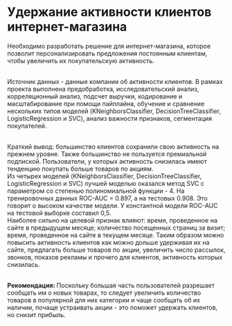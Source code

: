 # Удержание активности клиентов интернет-магазина
Необходимо разработать решение для интернет-магазина, которое позволит персонализировать предложения постоянным клиентам, чтобы увеличить их покупательскую активность.

<br>Источник данных - данные компании об активности клиентов. В рамках проекта выполнена предобработка, исследовательский анализ, корреляционный анализ, подсчет выручки, кодирование и масштабирование при помощи пайплайна, обучение и сравнение нескольких типов моделей (KNeighborsClassifier, DecisionTreeClassifier, LogisticRegression и SVC), анализ важности признаков, сегментация покупателей.

<br>Краткий вывод: большинство клиентов сохранили свою активность на прежнем уровне. Также большинство не пользуется премиальной подпиской. Пользователи, у которых активность снизилась имеют тенденцию покупать больше товаров по акциям.
<br>Из четырех моделей (KNeighborsClassifier, DecisionTreeClassifier, LogisticRegression и SVC) лучшей моделью оказался метод SVC с параметром со степенью полиномиальной функции - 4. На тренировочных данных ROC-AUC = 0.897, а на тестовых 0.908. Это говорит о высоком качестве модели. У константной модели ROC-AUC на тестовой выборке составил 0,5.
<br>Наиболее сильно на целевой признак влияют: время, проведенное на сайте в предыдущем месяце; количество посещенных страниц за визит; время, проведенное на сайте в текущем месяце. Таким образом можно повысить активность клиентов как можно дольше удерживая их на сайте, предлагать больше товаров по акции, увеличить число рассылок, звонков, показов рекламы и прочего для клиентов, активность которых снизилась.

<br>**Рекомендация:** Поскольку большая часть пользователей разрешает сообщать им о новых товарах, то следует увеличить количество товаров в популярной для них категории и чаще сообщать об их наличии, почаще устраивать акции - это поможет удержать клиентов, но снизит прибыль.
